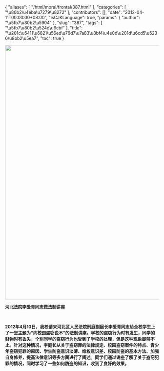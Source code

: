 {
    "aliases": [
        "/html/moral/frontal/387.html"
    ],
    "categories": [
        "\u80b2\u4eba\u7279\u8272"
    ],
    "contributors": [],
    "date": "2012-04-11T00:00:00+08:00",
    "isCJKLanguage": true,
    "params": {
        "author": "\u5fb7\u80b2\u5904"
    },
    "slug": "387",
    "tags": [
        "\u5fb7\u80b2\u524d\u6cbf"
    ],
    "title": "\u201c\u5411\u6821\u56ed\u76d7\u7a83\u8bf4\u4e0d\u201d\u6cd5\u5236\u8bb2\u5ea7",
    "toc": true
}

**<img
    src="https://cdn.tfls.online/mirror/full/3fc3cdfa38d0d43470c11cbfe4d58a0cd70763c4.jpg"
    style="display:block;margin-left:auto;margin-right:auto;"
    decoding="async"
    fetchpriority="auto"
    loading="lazy"
    height="831"
    width="600"
/>**




**河北法院李爱青同志做法制讲座**




  




**2012年4月10日，我校请来河北区人民法院刑庭副庭长李爱青同志给全校学生上了一堂主题为“向校园盗窃说不”的法制讲座。学校的盗窃行为时有发生，同学的财物时有丢失，个别同学的盗窃行为也受到了学校的处理，但是这种现象屡禁不止。针对这种情况，李庭长从关于盗窃罪的法律规定、校园盗窃案件的特点、青少年盗窃犯罪的原因、学生防盗意识淡薄、维权意识差、校园防盗的基本方法、加强自身修养，提高法律意识等多方面进行了阐述。同学们通过讲座了解了关于盗窃犯罪的情况，同时学习了一些如何防盗的知识，收到了良好的效果。**


